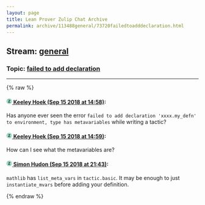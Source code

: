 ```yaml
---
layout: page
title: Lean Prover Zulip Chat Archive 
permalink: archive/113488general/73720failedtoadddeclaration.html
---
```


## Stream: [general](index.html)
### Topic: [failed to add declaration](73720failedtoadddeclaration.html)

---


{% raw %}
#### [![Click to go to Zulip](../../assets/img/zulip2.png) Keeley Hoek (Sep 15 2018 at 14:58)](https://leanprover.zulipchat.com/#narrow/stream/113488-general/topic/failed%20to%20add%20declaration/near/134011400):
Has anyone ever seen the error `failed to add declaration 'xxxx.my_defn' to environment, type has metavariables` while writing a tactic?

#### [![Click to go to Zulip](../../assets/img/zulip2.png) Keeley Hoek (Sep 15 2018 at 14:59)](https://leanprover.zulipchat.com/#narrow/stream/113488-general/topic/failed%20to%20add%20declaration/near/134011412):
How can I see what the metavariables are?

#### [![Click to go to Zulip](../../assets/img/zulip2.png) Simon Hudon (Sep 15 2018 at 21:43)](https://leanprover.zulipchat.com/#narrow/stream/113488-general/topic/failed%20to%20add%20declaration/near/134023923):
`mathlib` has `list_meta_vars` in `tactic.basic`. It may be enough to just `instantiate_mvars` before adding your definition.


{% endraw %}
